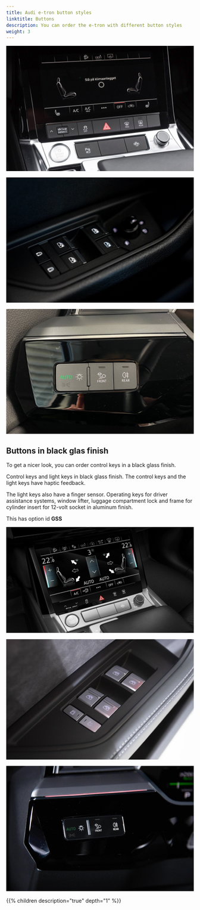 ```yaml
---
title: Audi e-tron button styles
linktitle: Buttons
description: You can order the e-tron with different button styles
weight: 3
---
```


![Glassknapper](standardbuttons.jpg "Standarbuttons for MMI")

![Glassknapper](standardbuttons2.jpg "Standardbuttons for electric windows")

![Glassknapper](standardbuttons3.jpg "Standarbuttons for lights")


## Buttons in black glas finish

To get a nicer look, you can order control keys in a black glass finish.

Control keys and light keys in black glass finish. The control keys and the light keys have haptic feedback.

The light keys also have a finger sensor. Operating keys for driver assistance systems, window lifter, luggage compartment lock and frame
for cylinder insert for 12-volt socket in aluminum finish.

This has option id **GSS**

![Glassknapper](glasbuttons.jpg "Buttons in black glas finish")

![Glassknapper](glasbuttons2.jpg "Upgraded buttons in windows for window lifts")

![Glassknapper](glasbuttons3.jpg "Upgraded buttons for lights")


{{% children description="true" depth="1" %}}